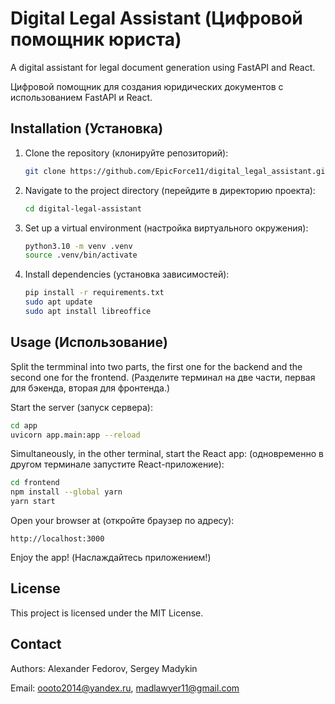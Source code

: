 # Digital Legal Assistant (Цифровой помощник юриста)

A digital assistant for legal document generation using FastAPI and React.

Цифровой помощник для создания юридических документов с использованием FastAPI и React.

## Installation (Установка)

1. Clone the repository (клонируйте репозиторий):
   ```bash
   git clone https://github.com/EpicForce11/digital_legal_assistant.git
   ```
2. Navigate to the project directory (перейдите в директорию проекта):
   ```bash
   cd digital-legal-assistant
   ```
3. Set up a virtual environment (настройка виртуального окружения):
   ```bash
   python3.10 -m venv .venv
   source .venv/bin/activate
   ```
4. Install dependencies (установка зависимостей):
   ```bash
   pip install -r requirements.txt
   sudo apt update
   sudo apt install libreoffice
   ```

## Usage (Использование)

Split the termminal into two parts, the first one for the backend and the second one for the frontend.
(Разделите терминал на две части, первая для бэкенда, вторая для фронтенда.)

Start the server (запуск сервера):
```bash
cd app
uvicorn app.main:app --reload
```

Simultaneously, in the other terminal, start the React app: (одновременно в другом терминале запустите React-приложение):
```bash
cd frontend
npm install --global yarn
yarn start
```

Open your browser at (откройте браузер по адресу):
```
http://localhost:3000
```
Enjoy the app! (Наслаждайтесь приложением!)

## License

This project is licensed under the MIT License.

## Contact

Authors: Alexander Fedorov, Sergey Madykin

Email: oooto2014@yandex.ru, madlawyer11@gmail.com  
